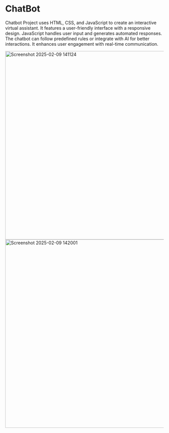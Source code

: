 # ChatBot
Chatbot Project uses HTML, CSS, and JavaScript to create an interactive virtual assistant. It features a user-friendly interface with a responsive design. JavaScript handles user input and generates automated responses. The chatbot can follow predefined rules or integrate with AI for better interactions. It enhances user engagement with real-time communication.


<img width="600" alt="Screenshot 2025-02-09 141124" src="https://github.com/user-attachments/assets/d84fbcb9-1708-421e-a2e1-7950405fc4cc" />



<img width="600" alt="Screenshot 2025-02-09 142001" src="https://github.com/user-attachments/assets/dbeef16c-c5b8-4f62-b686-cfcc9970fc2a" />

